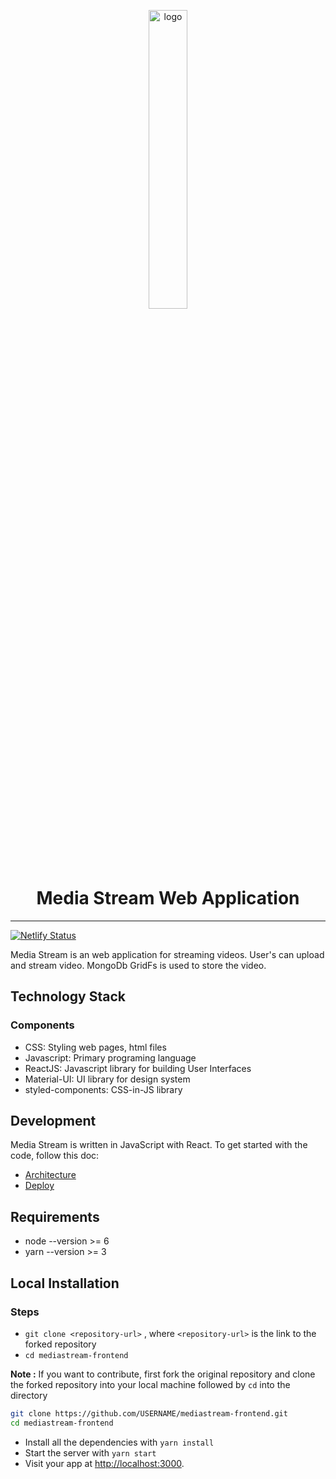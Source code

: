 <p align="center">
  <img src="https://res.cloudinary.com/dphrdrgmd/image/upload/v1606369843/Media_Stream_1_m4oswa_qabrsp.png" alt="logo" width="35%" />
</p>
<h1 align="center">Media Stream Web Application</h1>

---

[![Netlify Status](https://api.netlify.com/api/v1/badges/57adf506-2a57-4336-a927-0916c27a0b00/deploy-status)](https://app.netlify.com/sites/streammedia/deploys)

Media Stream is an web application for streaming videos. User's can upload and stream video. MongoDb GridFs is used to store the video.

## Technology Stack

### Components

- CSS: Styling web pages, html files
- Javascript: Primary programing language
- ReactJS: Javascript library for building User Interfaces
- Material-UI: UI library for design system
- styled-components: CSS-in-JS library

## Development

Media Stream is written in JavaScript with React. To get started with the code, follow this doc:

- [Architecture](https://github.com/tarunyadav1/mediastream-frontend/docs/ARCHITECTURE.md)
- [Deploy](https://github.com/https://github.com/tarunyadav1/mediastream-frontend/docs/DEPLOY.md)

## Requirements

- node --version >= 6
- yarn --version >= 3

## Local Installation

### Steps

- `git clone <repository-url>` , where `<repository-url>` is the link to the forked repository
- `cd mediastream-frontend`

**Note :** If you want to contribute, first fork the original repository and clone the forked repository into your local machine followed by `cd` into the directory

```sh
git clone https://github.com/USERNAME/mediastream-frontend.git
cd mediastream-frontend
```

- Install all the dependencies with `yarn install`
- Start the server with `yarn start`
- Visit your app at [http://localhost:3000](http://localhost:3000).
